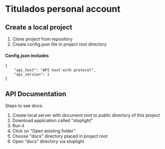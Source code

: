 # Titulados personal account

## Create a local project
1) Clone project from repository
2) Create config.json file in project root directory

#### Config.json includes
```
{
    "api_host": "API host with protocol",
    "api_version": 1
}
```

## API Documentation
Steps to see docs:
1) Create local server with document root to public directory of this project
2) Download application called "stoplight"
3) Run it
4) Click on "Open existing folder"
5) Choose "docs" directory placed in project root
6) Open "docs" directory via stoplight
